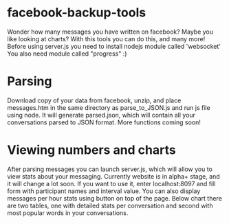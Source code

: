 # facebook-backup-tools
Wonder how many messages you have written on facebook? Maybe you like looking at charts? With this tools you can do this, and many more!
Before using server.js you need to install nodejs module called 'websocket'
You also need module called "progress" :)

# Parsing
Download copy of your data from facebook, unzip, and place messages.htm in the same directory as parse_to_JSON.js and run js file using node. It will generate parsed.json, which will contain all your conversations parsed to JSON format. More functions coming soon!

# Viewing numbers and charts
After parsing messages you can launch server.js, which will allow you to view stats about your messaging. Currently website is in alpha+ stage, and it will change a lot soon. If you want to use it, enter localhost:8097 and fill form with participant names and interval value. You can also display messages per hour stats using button on top of the page. Below chart there are two tables, one with detailed stats per conversation and second with most popular words in your conversations.
